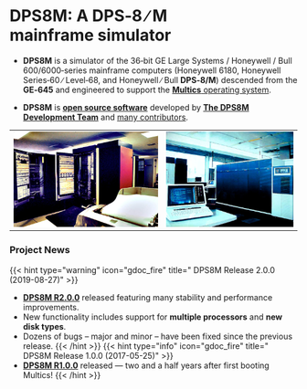 <!-- SPDX-License-Identifier: ICU
     Copyright (c) 2022 The DPS8M Development Team
 -->
# DPS8M: A DPS‑8&nbsp;∕&nbsp;M mainframe&nbsp;simulator
* **DPS8M** is a simulator of the 36‑bit GE Large Systems / Honeywell / Bull 600/6000‑series mainframe computers (Honeywell 6180, Honeywell Series‑60 ∕ Level‑68, and Honeywell ∕ Bull **DPS‑8/M**) descended from the **GE‑645** and engineered to support the [**Multics** operating system](https://swenson.org/multics_wiki/).

* **DPS8M** is [**open source software**](License_Information) developed by [**The DPS8M Development Team**](https://dps8m.gitlab.io/dps8m/master/dps8m-omnibus.pdf#the-dps8m-development-team) and [many contributors](https://dps8m.gitlab.io/dps8m/master/dps8m-omnibus.pdf#dps8m-authors-and-contributors).

|    |    |
|:--:|:--:|
| <img src="6180.jpg" size=50%> | <img src="dps8.jpg"> |
### Project News
{{< hint type="warning" icon="gdoc_fire" title=" DPS8M Release 2.0.0 (2019-08-27)" >}}
* [**DPS8M R2.0.0**](/dps8m/Releases/Historical_Archives/#dps8m-r200--2019-08-27) released featuring many stability and performance improvements.
* New functionality includes support for **multiple processors** and **new disk types**.
* Dozens of bugs – major and minor – have been fixed since the previous release.
{{< /hint >}}
{{< hint type="info" icon="gdoc_fire" title=" DPS8M Release 1.0.0 (2017-05-25)" >}}
* [**DPS8M R1.0.0**](/dps8m/Releases/Historical_Archives/#dps8m-r100--2017-05-25) released — two and a half years after first booting Multics!
{{< /hint >}}
